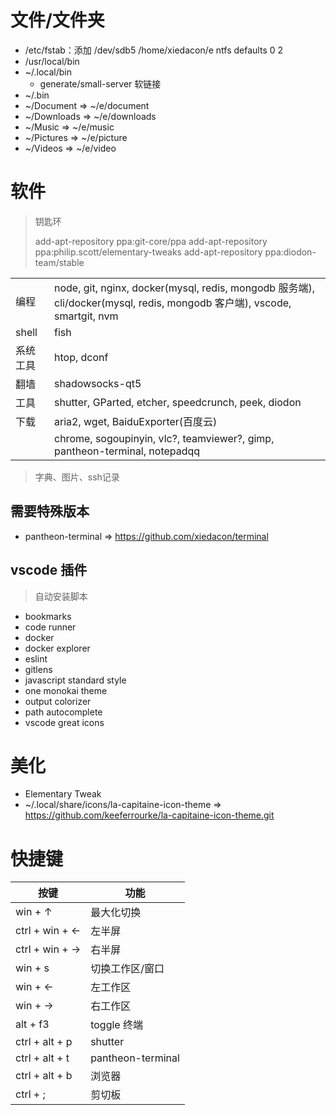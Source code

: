 # 文件/文件夹

* /etc/fstab：添加 /dev/sdb5 /home/xiedacon/e ntfs defaults 0 2
* /usr/local/bin
* ~/.local/bin
  * generate/small-server 软链接
* ~/.bin
* ~/Document => ~/e/document
* ~/Downloads => ~/e/downloads
* ~/Music => ~/e/music
* ~/Pictures => ~/e/picture
* ~/Videos => ~/e/video

# 软件

> 钥匙环
>
> add-apt-repository ppa:git-core/ppa 
> add-apt-repository ppa:philip.scott/elementary-tweaks
> add-apt-repository ppa:diodon-team/stable

|||
|--|--|
|编程|node, git, nginx, docker(mysql, redis, mongodb 服务端), cli/docker(mysql, redis, mongodb 客户端), vscode, smartgit, nvm|
|shell|fish|
|系统工具|htop, dconf|
|翻墙|shadowsocks-qt5|
|工具|shutter, GParted, etcher, speedcrunch, peek, diodon|
|下载|aria2, wget, BaiduExporter(百度云)|
||chrome, sogoupinyin, vlc?, teamviewer?, gimp, pantheon-terminal, notepadqq|

> 字典、图片、ssh记录

## 需要特殊版本

* pantheon-terminal => https://github.com/xiedacon/terminal

## vscode 插件

> 自动安装脚本

* bookmarks
* code runner
* docker
* docker explorer
* eslint
* gitlens
* javascript standard style
* one monokai theme
* output colorizer
* path autocomplete
* vscode great icons

# 美化

* Elementary Tweak
* ~/.local/share/icons/la-capitaine-icon-theme => https://github.com/keeferrourke/la-capitaine-icon-theme.git

# 快捷键

|按键|功能|
|--|--|
|win + ↑|最大化切换|
|ctrl + win + ←|左半屏|
|ctrl + win + →|右半屏|
|win + s|切换工作区/窗口|
|win + ←|左工作区|
|win + →|右工作区|
|alt + f3|toggle 终端|
|ctrl + alt + p|shutter|
|ctrl + alt + t|pantheon-terminal|
|ctrl + alt + b|浏览器|
|ctrl + ;|剪切板|
